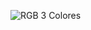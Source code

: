 ![RGB 3 Colores](https://github.com/Brandon-SR/Sensores_R2/assets/132231023/1fe83987-8f27-4108-a5bf-f21ec4afe4fe)
